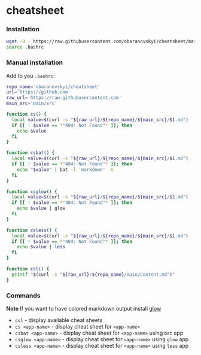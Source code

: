 # cheatsheet

### Installation


```bash
wget -O - https://raw.githubusercontent.com/obaranovskyi/cheatsheet/main/cheatsheet.sh >> ~/.bashrc && \
source .bashrc
```

### Manual installation

Add to you `.bashrc`:

```bash
repo_name='obaranovskyi/cheatsheet'
url='https://github.com'
raw_url='https://raw.githubusercontent.com'
main_src='main/src'

function cs() {
  local value=$(curl -s "${raw_url}/${repo_name}/${main_src}/$1.md")
  if [[ ! $value == *"404: Not Found"* ]]; then
    echo $value
  fi
}

function csbat() {
  local value=$(curl -s "${raw_url}/${repo_name}/${main_src}/$1.md")
  if [[ ! $value == *"404: Not Found"* ]]; then
    echo "$value" | bat -l 'markdown' -n
  fi
}

function csglow() {
  local value=$(curl -s "${raw_url}/${repo_name}/${main_src}/$1.md")
  if [[ ! $value == *"404: Not Found"* ]]; then
    echo $value | glow
  fi
}

function csless() {
  local value=$(curl -s "${raw_url}/${repo_name}/${main_src}/$1.md")
  if [[ ! $value == *"404: Not Found"* ]]; then
    echo $value | less
  fi
}

function csl() {
  printf "$(curl -s "${raw_url}/${repo_name}/main/content.md")"
}
```


### Commands

**Note** If you want to have colored markdown output install [glow](https://github.com/charmbracelet/glow)

- `csl` - display available cheat sheets
- `cs <app-name>` - display cheat sheet for `<app-name>`
- `csbat <app-name>` - display cheat sheet for `<app-name>` using `bat` app
- `csglow <app-name>` - display cheat sheet for `<app-name>` using `glow` app
- `csless <app-name>` - display cheat sheet for `<app-name>` using `less` app

